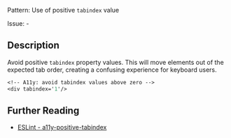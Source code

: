 Pattern: Use of positive `tabindex` value

Issue: -

## Description

Avoid positive `tabindex` property values. This will move elements out of the expected tab order, creating a confusing experience for keyboard users.

```sv
<!-- A11y: avoid tabindex values above zero -->
<div tabindex='1'/>
```

## Further Reading

* [ESLint - a11y-positive-tabindex](https://svelte.dev/docs#accessibility-warnings-a11y-positive-tabindex)